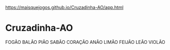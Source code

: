 https://maisquejogos.github.io/Cruzadinha-AO/app.html

# Cruzadinha-AO
FOGÃO
BALÃO
PIÃO
SABÃO
CORAÇÃO
ANÃO
LIMÃO
FEIJÃO
LEÃO
VIOLÃO
